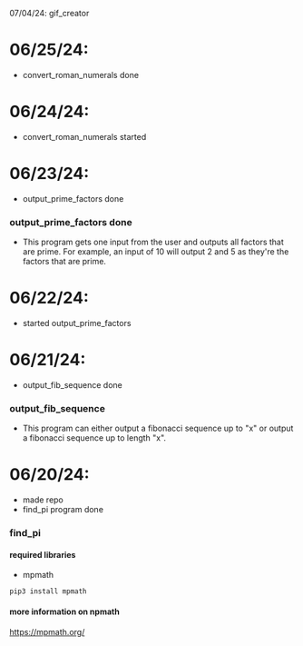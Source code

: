 07/04/24: gif_creator

06/25/24:
=====
- convert_roman_numerals done

06/24/24:
=====
- convert_roman_numerals started

06/23/24:
=====
- output_prime_factors done

### output_prime_factors done
- This program gets one input from the user and outputs all factors that are prime. For example, an input of 10 will output 2 and 5 as they're the factors that are prime.

06/22/24:
=====
- started output_prime_factors

06/21/24:
=====
- output_fib_sequence done

### output_fib_sequence
- This program can either output a fibonacci sequence up to "x" or output a fibonacci sequence up to length "x".



06/20/24:
=====
-  made repo
- find_pi program done

### find_pi
#### required libraries
- mpmath
```
pip3 install mpmath
```

#### more information on npmath
https://mpmath.org/

